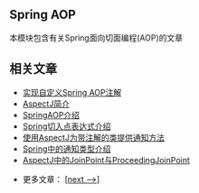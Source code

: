## Spring AOP

本模块包含有关Spring面向切面编程(AOP)的文章

## 相关文章

+ [实现自定义Spring AOP注解](docs/实现自定义SpringAOP注解.md)
+ [AspectJ简介](docs/AspectJ简介.md)
+ [SpringAOP介绍](docs/SpringAOP介绍.md)
+ [Spring切入点表达式介绍](docs/Spring切入点表达式介绍.md)
+ [使用AspectJ为带注解的类提供通知方法](docs/使用AspectJ为带注解的类提供通知方法.md)
+ [Spring中的通知类型介绍](docs/Spring中的通知类型介绍.md)
+ [AspectJ中的JoinPoint与ProceedingJoinPoint](docs/AspectJ中的JoinPoint与ProceedingJoinPoint.md)

- 更多文章： [[next -->]](../spring-aop-2/README.md)